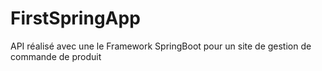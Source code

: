# FirstSpringApp
API réalisé avec une le Framework SpringBoot pour un site de gestion de commande de produit 
